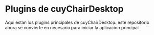 # Plugins de cuyChairDesktop
Aqui estan los plugins principales de cuyChairDesktop.
este repositorio ahora se convierte en necesario para iniciar la aplicacion principal
